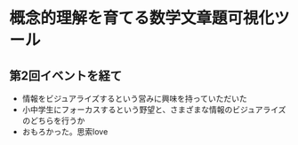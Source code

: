 # 概念的理解を育てる数学文章題可視化ツール
## 第2回イベントを経て
- 情報をビジュアライズするという営みに興味を持っていただいた
- 小中学生にフォーカスするという野望と、さまざまな情報のビジュアライズのどちらを行うか
- おもろかった。思索love
